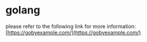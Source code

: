 # golang
please refer to the following link for more information: [https://gobyexample.com/](https://gobyexample.com/)
